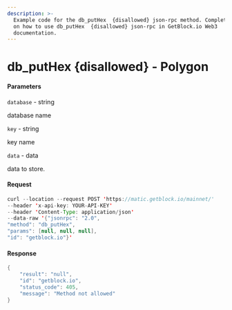 ```yaml
---
description: >-
  Example code for the db_putHex  {disallowed} json-rpc method. Сomplete guide
  on how to use db_putHex  {disallowed} json-rpc in GetBlock.io Web3
  documentation.
---
```


# db\_putHex {disallowed} - Polygon

#### Parameters

`database` - string

database name

`key` - string

key name

`data` - data

data to store.

#### Request

```java
curl --location --request POST 'https://matic.getblock.io/mainnet/' 
--header 'x-api-key: YOUR-API-KEY' 
--header 'Content-Type: application/json' 
--data-raw '{"jsonrpc": "2.0",
"method": "db_putHex",
"params": [null, null, null],
"id": "getblock.io"}'
```

#### Response

```java
{
    "result": "null",
    "id": "getblock.io",
    "status_code": 405,
    "message": "Method not allowed"
}
```
